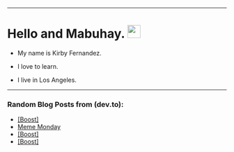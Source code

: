 
<img src="https://komarev.com/ghpvc/?username=kirbygit&style=flat-square&color=blue" alt=""/>

---
<h1>
  Hello and Mabuhay.
  <img src="https://media.giphy.com/media/hvRJCLFzcasrR4ia7z/giphy.gif" width="30px"/>
</h1>

- My name is Kirby Fernandez.

- I love to learn.

- I live in Los Angeles.

---

### Random Blog Posts from (dev.to):
<!-- BLOG-POST-LIST:START -->
- [[Boost]](https://dev.to/ben/-5bjb)
- [Meme Monday](https://dev.to/ben/meme-monday-4oa5)
- [[Boost]](https://dev.to/ben/-55h)
- [[Boost]](https://dev.to/ben/-1m7m)
<!-- BLOG-POST-LIST:END -->
